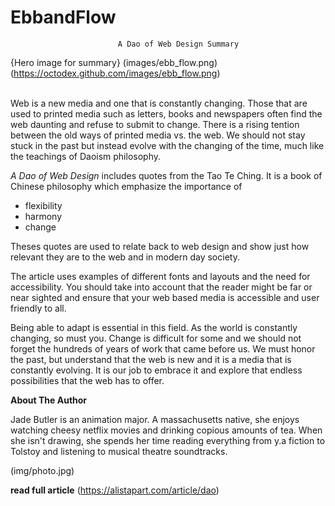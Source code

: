 # EbbandFlow

                            A Dao of Web Design Summary
                       
{Hero image for summary} (images/ebb_flow.png) (https://octodex.github.com/images/ebb_flow.png)                   
                     



 
Web is a new media and one that is constantly changing. Those that are used to printed media such as letters, 
books and newspapers often find the web daunting and refuse to submit to change. There is a rising tention between the old ways of printed media vs. the web. We should not stay stuck in the past but instead evolve with the changing of the time, much like the teachings of Daoism philosophy.


_A Dao of Web Design_ includes quotes from the Tao Te Ching. It is a book of Chinese philosophy which emphasize the
importance of 

* flexibility
* harmony 
* change 

Theses quotes are used to relate back to web design and show just how 
relevant they are to the web and in modern day society.

The article uses examples of different fonts and layouts and the need for accessibility. 
You should take into account that the reader might be far or near sighted and ensure 
that your web based media is accessible and user friendly to all. 

Being able to adapt is essential in this field. As the world is constantly changing, so must you. 
Change is difficult for some and we should not forget the hundreds of years of work that came before us. 
We must honor the past, but understand that the web is new and it is a media that is constantly evolving. 
It is our job to embrace it and explore that endless possibilities that the web has to offer.







**About The Author**




  Jade Butler is an animation major. A massachusetts native, she enjoys watching cheesy netflix movies and drinking copious amounts of tea. When she isn't drawing, she spends her time reading everything from y.a fiction to Tolstoy and listening to musical theatre soundtracks.



(img/photo.jpg)  


**read full article** (https://alistapart.com/article/dao)
